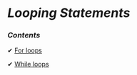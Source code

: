 _Looping Statements_
==

### _Contents_

✔ [For loops](https://github.com/priyaskumar/Python3-Tutorial/tree/main/2.%20Making%20decisions/1.%20Comparison%20Operators#comparison-operators)

✔ [While loops](https://github.com/priyaskumar/Python3-Tutorial/tree/main/2.%20Making%20decisions/2.%20Conditional%20Statements#conditional-statements)
